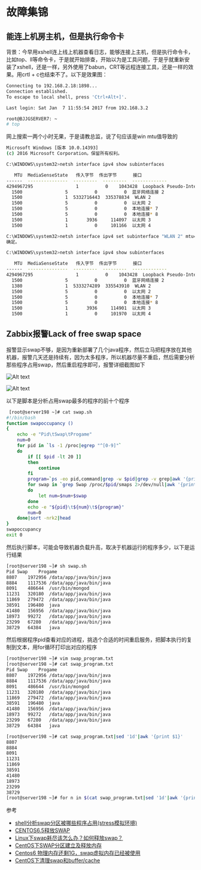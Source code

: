# 故障集锦

## 能连上机房主机，但是执行命令卡

背景：今早用xshell连上线上机器查看日志，能够连接上主机，但是执行命令卡，比如top、ll等命令卡，于是就开始排查，开始以为是工具问题，于是乎就重新安装了xshell，还是一样，另外使用了babun，CRT等远程连接工具，还是一样的效果。用crtl + c也结束不了。以下是效果图：

``` bash
Connecting to 192.168.2.18:1898...
Connection established.
To escape to local shell, press 'Ctrl+Alt+]'.

Last login: Sat Jan  7 11:55:54 2017 from 192.168.3.2

root@BJJGSERVER7: ~
# top
```

网上搜索一两个小时无果，于是请教总监，说了句应该是win mtu值导致的

``` bash
Microsoft Windows [版本 10.0.14393]
(c) 2016 Microsoft Corporation。保留所有权利。

C:\WINDOWS\system32>netsh interface ipv4 show subinterfaces

   MTU  MediaSenseState   传入字节  传出字节      接口
------  ---------------  ---------  ---------  -------------
4294967295                1          0    1043428  Loopback Pseudo-Interface 1
  1500                5          0          0  蓝牙网络连接 2
  1500                1  5332716443  335378834  WLAN 2
  1500                5          0          0  以太网 2
  1500                5          0          0  本地连接* 7
  1500                5          0          0  本地连接* 8
  1500                1       3936     114097  以太网 3
  1500                1          0     101166  以太网 4

C:\WINDOWS\system32>netsh interface ipv4 set subinterface "WLAN 2" mtu=1380 store=persistent
确定。

C:\WINDOWS\system32>netsh interface ipv4 show subinterfaces

   MTU  MediaSenseState   传入字节  传出字节      接口
------  ---------------  ---------  ---------  -------------
4294967295                1          0    1043428  Loopback Pseudo-Interface 1
  1500                5          0          0  蓝牙网络连接 2
  1380                1  5333274289  335543910  WLAN 2
  1500                5          0          0  以太网 2
  1500                5          0          0  本地连接* 7
  1500                5          0          0  本地连接* 8
  1500                1       3936     114901  以太网 3
  1500                1          0     101970  以太网 4
```

## Zabbix报警Lack of free swap space

报警显示swap不够，是因为重新部署了几个java程序，然后立马把程序放在其他机器，报警几天还是持续有，因为太多程序，所以机器尽量不重启，然后需要分析那些程序占用swap，然后重启程序即可，报警详细截图如下

![Alt text](./swap.png)

![Alt text](./198server.png)

以下是脚本是分析占用swap最多的程序的前十个程序

``` bash
 [root@server198 ~]# cat swap.sh
#!/bin/bash
function swapoccupancy ()
{
    echo -e "Pid\tSwap\tProgame"
    num=0
    for pid in `ls -1 /proc|egrep "^[0-9]"`
    do
        if [[ $pid -lt 20 ]]
        then
            continue
        fi
        program=`ps -eo pid,command|grep -w $pid|grep -v grep|awk '{print $2}'`
        for swap in `grep Swap /proc/$pid/smaps 2>/dev/null|awk '{print $2}'`
        do
            let num=$num+$swap
        done
        echo -e "${pid}\t${num}\t${program}"
        num=0
    done|sort -nrk2|head
}
swapoccupancy
exit 0
```

然后执行脚本，可能会导致机器负载升高，取决于机器运行的程序多少，以下是运行结果

``` bash
[root@server198 ~]# sh swap.sh
Pid	Swap	Progame
8807	1972956	/data/app/java/bin/java
8884	1117536	/data/app/java/bin/java
8091	486644	/usr/bin/mongod
11231	320180	/data/app/java/bin/java
11869	279472	/data/app/java/bin/java
38591	196480	java
41480	156956	/data/app/java/bin/java
18973	99272	/data/app/java/bin/java
23299	67280	/data/app/java/bin/java
38729	64384	java
```

然后根据程序pid查看对应的进程，挑选个合适的时间重启服务，把脚本执行的复制到文本，用for循环打印出对应的程序

``` bash
[root@server198 ~]# vim swap_program.txt
[root@server198 ~]# cat swap_program.txt
Pid Swap    Progame
8807    1972956 /data/app/java/bin/java
8884	1117536	/data/app/java/bin/java
8091	486644	/usr/bin/mongod
11231	320180	/data/app/java/bin/java
11869	279472	/data/app/java/bin/java
38591	196480	java
41480	156956	/data/app/java/bin/java
18973	99272	/data/app/java/bin/java
23299	67280	/data/app/java/bin/java
38729	64384	java

[root@server198 ~]# cat swap_program.txt|sed '1d'|awk '{print $1}'
8807
8884
8091
11231
11869
38591
41480
18973
23299
38729
[root@server198 ~]# for n in $(cat swap_program.txt|sed '1d'|awk '{print $1}');do ps -ef|grep $n|grep -v grep;done
```

参考

- [shell分析swap分区被哪些程序占用(stress模拟环境)](http://7938217.blog.51cto.com/7928217/1653649)
- [CENTOS6.5释放SWAP](http://www.centoscn.com/CentOS/help/2015/0206/4641.html)
- [Linux下swap耗尽该怎么办？如何释放swap？](http://www.jb51.net/LINUXjishu/309129.html)
- [CentOS下SWAP分区建立及释放内存](http://sundful.iteye.com/blog/2277173)
- [Centos6 物理内存还剩1G，swap虚拟内存已经被使用](http://davidbj.blog.51cto.com/4159484/1172879/)
- [CentOS下清理swap和buffer/cache](http://www.centoscn.com/CentOS/Intermediate/2014/0113/2356.html)
